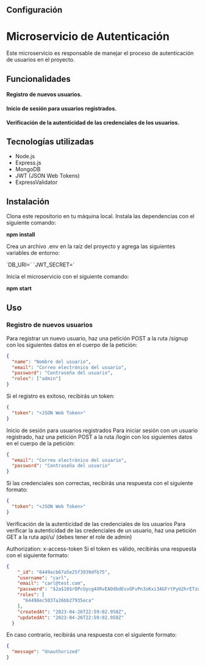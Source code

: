 
## Configuración
<h1>Microservicio de Autenticación</h1>
Este microservicio es responsable de manejar el proceso de autenticación de usuarios en el proyecto.

<h2>Funcionalidades</h2>
<h4>Registro de nuevos usuarios.</h4>
<h4>Inicio de sesión para usuarios registrados.</h4>
<h4>Verificación de la autenticidad de las credenciales de los usuarios.</h4>
<h2>Tecnologías utilizadas</h2>
<ul>
     <li>Node.js</li>
     <li>Express.js</li>
     <li>MongoDB</li>
     <li>JWT (JSON Web Tokens)</li>
     <li>ExpressValidator</li>
</ul>
<h2>Instalación</h2>
<p>Clona este repositorio en tu máquina local.
Instala las dependencias con el siguiente comando:</p>
<b>npm install</b>
<p>Crea un archivo .env en la raíz del proyecto y agrega las siguientes variables de entorno:</p>
`DB_URI=<URI_de_tu_base_de_datos>`
`JWT_SECRET=<secreto_para_generar_los_JSON_Web_Tokens>`
<p>Inicia el microservicio con el siguiente comando:</p>
<b>npm start</b>
<h2>Uso</h2>
<h3>Registro de nuevos usuarios</h3>
<p>Para registrar un nuevo usuario, haz una petición POST a la ruta /signup con los siguientes datos en el cuerpo de la petición:</p>

```json
{
  "name": "Nombre del usuario",
  "email": "Correo electrónico del usuario",
  "password": "Contraseña del usuario",
  "roles": ["admin"]
}
```

Si el registro es exitoso, recibirás un token:
```json
{
  "token": "<JSON Web Token>"
}
```

Inicio de sesión para usuarios registrados
Para iniciar sesión con un usuario registrado, haz una petición POST a la ruta /login con los siguientes datos en el cuerpo de la petición:
```json
{
  "email": "Correo electrónico del usuario",
  "password": "Contraseña del usuario"
}
```
Si las credenciales son correctas, recibirás una respuesta con el siguiente formato:
```json
{
  "token": "<JSON Web Token>"
}
```
Verificación de la autenticidad de las credenciales de los usuarios
Para verificar la autenticidad de las credenciales de un usuario, haz una petición GET a la ruta api/u/ (debes tener el role de admin)

Authorization: x-access-token <JSON Web Token>
Si el token es válido, recibirás una respuesta con el siguiente formato:
```json
{
    "_id": "6449acb67a5e25f3939dfb75",
    "username": "carl",
    "email": "carl@test.com",
    "password": "$2a$10$rDPcUycg4XRvEAOdbdEsvOFvPn3sKxi3AGFrtPyU2hrETzwBABwdS",
    "roles": [
      "64498ec5037a26bb27935eca"
    ],
    "createdAt": "2023-04-26T22:59:02.958Z",
    "updatedAt": "2023-04-26T22:59:02.958Z"
  }
```
En caso contrario, recibirás una respuesta con el siguiente formato:

```json
{
  "message": "Unauthorized"
}
```
